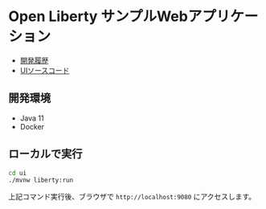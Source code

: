 # Open Liberty サンプルWebアプリケーション

- [開発履歴](./history.md)
- [UIソースコード](./ui/)

## 開発環境

- Java 11
- Docker

## ローカルで実行

```bash
cd ui
./mvnw liberty:run
```

上記コマンド実行後、ブラウザで `http://localhost:9080` にアクセスします。
